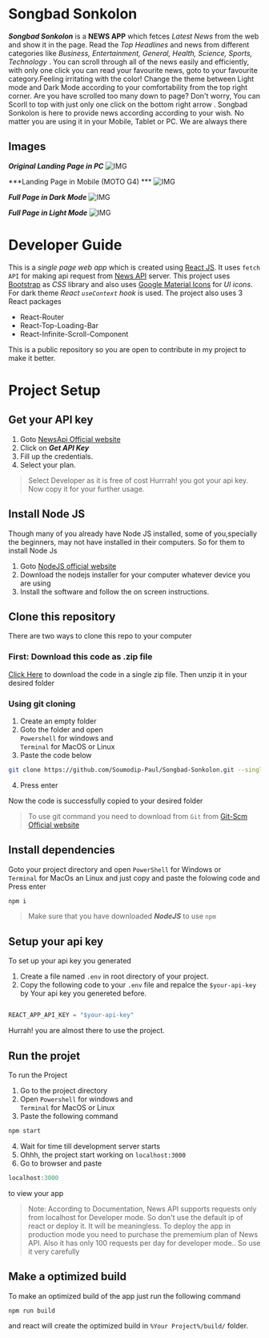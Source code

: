 # Songbad Sonkolon

***Songbad Sonkolon*** is a **NEWS APP** which fetces _Latest News_ from the web and show it in the page. Read the *Top Headlines* and news from different categories like _Business, Entertainment, General, Health, Science, Sports, Technology_  . You can scroll through all  of the news easily and efficiently, with only one click you can read your favourite news, goto to your favourite category.Feeling irritating with the color! Change the theme between Light mode and Dark Mode according to your comfortability from the top right corner. Are you have scrolled too many down to page? Don't worry, You can Scorll to top with just only one click on the bottom right arrow . Songbad Sonkolon is here to provide news according according to your wish. No matter you are using it in your Mobile, Tablet or PC. We are always there

## Images

***Original Landing Page in PC***
![IMG](https://lh3.googleusercontent.com/-iBQN2ZBDq6s/YTCIffQYXPI/AAAAAAAAAAM/ZzoTo2xtiDIbTUKfUqp2yNXmzGocpC2pgCLcBGAsYHQ/localhost_3000_%2B%25282%2529.png)

***Landing Page in Mobile (MOTO G4) ***
![IMG](https://lh3.googleusercontent.com/-50XB7uSTMqs/YTCIfvYtdkI/AAAAAAAAAAQ/V1Ry6_pU43YJ8ke6MMczQMVBnoezGhfQQCLcBGAsYHQ/localhost_3000_%2528Moto%2BG4%2529.png)

***Full Page in Dark Mode***
![IMG](https://lh3.googleusercontent.com/-BaC2gegumt4/YTCIfmI4mFI/AAAAAAAAAAY/mO0vS4mBsCcNRJs--nDsM8P337n7ee_pwCLcBGAsYHQ/localhost_3000_.png)

***Full Page in Light Mode***
![IMG](https://lh3.googleusercontent.com/-FRMQ2TOrE94/YTCIfozskoI/AAAAAAAAAAU/K64Z8Y8m_AMGVX5rk_sOzqi2I-rwk3sZwCLcBGAsYHQ/localhost_3000_%2B%25281%2529.png)

# Developer Guide

This is a *single page web app* which is created using [React JS](https://reactjs.org). It uses `fetch API` for making api request from [News API](https://newsapi.org) server. This project uses [Bootstrap](https://getbootstrap.com) as _CSS_ library and also uses [Google Material Icons](https://fonts.google.com/icons)
for _UI icons_. For dark theme _React `useContext` hook_ is used. The project also uses 3 React packages

- React-Router
- React-Top-Loading-Bar
- React-Infinite-Scroll-Component

This is a public repository so you are open to contribute in my project to make it better.

# Project Setup

## Get your API key

1. Goto [NewsApi Official website](https://newsapi.org "newsapi.org") 
2. Click on ***Get API Key***
3. Fill up the credentials.
4. Select your plan.
> Select Developer as it is free of cost
Hurrrah! you got your api key. Now copy it  for your further usage.

## Install Node JS

Though many of you already have Node JS installed, some of you,specially the beginners, may not have installed
in their computers. So for them to install Node Js

1. Goto [NodeJS official website](https://nodejs.org/en/ "nodejs.org")
2. Download the nodejs installer for your computer whatever device you are using
3. Install the software and follow the on screen instructions.

## Clone this repository

There are two ways to clone this repo to your computer

### First: Download this code as .zip file

[Click Here](https://github.com/Soumodip-Paul/ReactWeb/zipball/main) to download the code in a single zip file.
Then unzip it in your desired folder

### Using git cloning

1. Create an empty folder 
2. Goto the folder and  open <br/> `Powershell` for windows and <br/> `Terminal` for MacOS or Linux
3. Paste the code below 

```bash
git clone https://github.com/Soumodip-Paul/Songbad-Sonkolon.git --single-branch 
```
4. Press enter 

Now the code is successfully copied to your desired folder

> To use git command you need to download from `Git` from [Git-Scm Official website](https://git-scm.com/downloads)

## Install dependencies

Goto your project directory and open
`PowerShell` for Windows or <br/> `Terminal` for MacOs an Linux and just copy and paste the folowing code
and Press enter

```bash
npm i
```

> Make sure that you have downloaded ***NodeJS*** to use `npm`

## Setup your api key

To set up your api key you generated 
1. Create a file named `.env` in root directory of your project.
2. Copy the following code to your `.env` file and repalce the `$your-api-key` by Your api key you genereted before.
```js

REACT_APP_API_KEY = "$your-api-key"

```

Hurrah! you are almost there to use the project.

## Run the projet

To run the Project 
1. Go to the project directory
2. Open `Powershell` for windows and <br/> `Terminal` for MacOS or Linux
3. Paste the following command 
```bash
npm start
```
4. Wait for time till development server starts
5. Ohhh, the project start working on `localhost:3000`
6. Go to browser and paste 
```js
localhost:3000
```
to view your app
> Note: According to Documentation, News API supports requests only from localhost for Developer mode. So don't use the default ip of react or deploy it. It will be meaningless. To deploy the app in production mode you need to purchase the prememium plan of News API. Also it has only 100 requests per day for developer mode.. So use it very carefully

## Make a optimized build

To make an optimized build of the app just run the following command 
```bash
npm run build
```
and react will create the optimized build in `%Your Project%/build/` folder.
